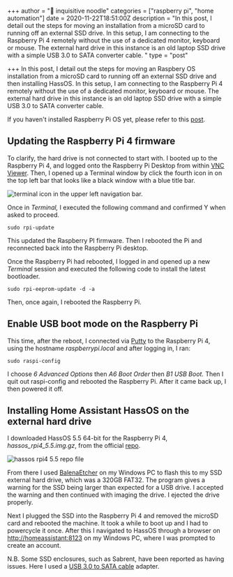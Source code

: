 +++
author = "🍜 inquisitive noodle"
categories = ["raspberry pi", "home automation"]
date = 2020-11-22T18:51:00Z
description = "In this post, I detail out the steps for moving an installation from a microSD card to running off an external SSD drive. In this setup, I am connecting to the Raspberry Pi 4 remotely without the use of a dedicated monitor, keyboard or mouse. The external hard drive in this instance is an old laptop SSD drive with a simple USB 3.0 to SATA converter cable. "
type = "post"

+++
In this post, I detail out the steps for moving an Raspbery OS installation from a microSD card to running off an external SSD drive and then installing HassOS. In this setup, I am connecting to the Raspberry Pi 4 remotely without the use of a dedicated monitor, keyboard or mouse. The external hard drive in this instance is an old laptop SSD drive with a simple USB 3.0 to SATA converter cable.

If you haven't installed Raspberry Pi OS yet, please refer to this [post](https://inquisitivenoodle.com/installing-raspberry-pi-os-headless-on-raspberry-pi-4/ "Installing Raspberry Pi OS headless on a raspberry pi 4").

## Updating the Raspberry Pi 4 firmware

To clarify, the hard drive is not connected to start with. I booted up to the Raspberry Pi 4, and logged onto the Raspberry Pi Desktop from within [VNC Viewer](https://www.realvnc.com/en/connect/download/viewer/). Then, I opened up a Terminal window by click the fourth icon in on the top left bar that looks like a black window with a blue title bar.

![terminal icon in the upper left navigation bar.](/images/terminal-icon.PNG "terminal icon in the upper left navigation bar.")

Once in _Terminal,_ I executed the following command and confirmed Y when asked to proceed.

    sudo rpi-update

This updated the Raspberry PI firmware. Then I rebooted the Pi and reconnected back into the Raspberry Pi desktop.

Once the Raspberry Pi had rebooted, I logged in and opened up a new _Terminal_ session and executed the following code to install the latest bootloader.

    sudo rpi-eeprom-update -d -a

Then, once again, I rebooted the Raspberry Pi.

## Enable USB boot mode on the Raspberry Pi

This time, after the reboot, I connected via [Putty](https://www.chiark.greenend.org.uk/\~sgtatham/putty/) to the Raspberry Pi 4, using the hostname _raspberrypi.local_ and after logging in, I ran:

    sudo raspi-config

I choose _6 Advanced Options_ then _A6 Boot Order_ then _B1 USB Boot._ Then I quit out raspi-config and rebooted the Raspberry Pi. After it came back up, I then powered it off.

## Installing Home Assistant HassOS on the external hard drive

I downloaded HassOS 5.5 64-bit for the Raspberry Pi 4, _hassos_rpi4_5.5.img.gz_, from the official [repo](https://github.com/home-assistant/operating-system/releases/tag/5.5).

![hassos rpi4 5.5 repo file](/images/hassos-repo.PNG "hassos rpi4 5.5 repo file")

From there I used [BalenaEtcher](https://www.balena.io/etcher/) on my Windows PC to flash this to my SSD external hard drive, which was a 320GB FAT32. The program gives a warning for the SSD being larger than expected for a USB drive. I accepted the warning and then continued with imaging the drive. I ejected the drive properly.

Next I plugged the SSD into the Raspberry Pi 4 and removed the microSD card and rebooted the machine. It took a while to boot up and I had to powercycle it once. After this I navigated to HassOS through a browser on [http://homeassistant:8123](http://homeassistant:8123) on my Windows PC, where I was prompted to create an account.

N.B. Some SSD enclosures, such as Sabrent, have been reported as having issues. Here I used a [USB 3.0 to SATA cable](https://www.amazon.co.uk/gp/product/B01N2JIQR7) adapter.
